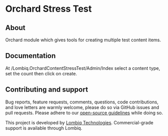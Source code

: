 # Orchard Stress Test



## About

Orchard module which gives tools for creating multiple test content items.


## Documentation

At /Lombiq.OrchardContentStressTest/Admin/Index select a content type, set the count then click on create.


## Contributing and support

Bug reports, feature requests, comments, questions, code contributions, and love letters are warmly welcome, please do so via GitHub issues and pull requests. Please adhere to our [open-source guidelines](https://lombiq.com/open-source-guidelines) while doing so.

This project is developed by [Lombiq Technologies](https://lombiq.com/). Commercial-grade support is available through Lombiq.
